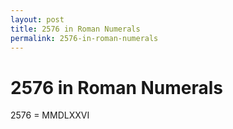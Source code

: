 ```yaml
---
layout: post
title: 2576 in Roman Numerals
permalink: 2576-in-roman-numerals
---
```


# 2576 in Roman Numerals

2576 = MMDLXXVI
